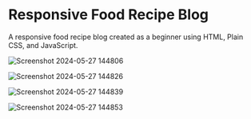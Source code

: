 # Responsive Food Recipe Blog

A responsive food recipe blog created as a beginner using HTML, Plain CSS, and JavaScript.

![Screenshot 2024-05-27 144806](https://github.com/CharakaMihiranga/Recipe-Blog/assets/143955766/d1b71cd3-1834-465b-83d1-fa80b3aedac4)


![Screenshot 2024-05-27 144826](https://github.com/CharakaMihiranga/Recipe-Blog/assets/143955766/d1a8322a-ec58-4e10-b090-557414130d16)


![Screenshot 2024-05-27 144839](https://github.com/CharakaMihiranga/Recipe-Blog/assets/143955766/6aafee76-a88e-408a-9187-a3f61c041a0a)


![Screenshot 2024-05-27 144853](https://github.com/CharakaMihiranga/Recipe-Blog/assets/143955766/d6e36b7a-ed40-47e8-8692-5d84b3cb9091)
